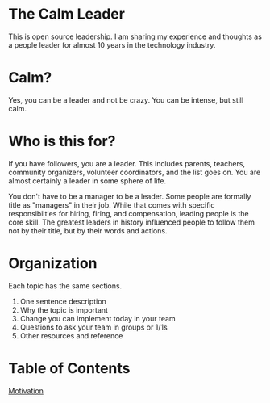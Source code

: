 # The Calm Leader
This is open source leadership.  I am sharing my experience and thoughts as a people leader for almost 10 years in the technology industry.  

# Calm?
Yes, you can be a leader and not be crazy.  You can be intense, but still calm.

# Who is this for?
If you have followers, you are a leader.  This includes parents, teachers, community organizers, volunteer coordinators, and the list goes on.  You are almost certainly a leader in some sphere of life.

You don't have to be a manager to be a leader.
Some people are formally title as "managers" in their job.  While that comes with specific responsibilties for hiring, firing, and compensation, leading people is the core skill.  The greatest leaders in history influenced people to follow them not by their title, but by their words and actions.

# Organization
Each topic has the same sections.

1. One sentence description
2. Why the topic is important
3. Change you can implement today in your team
4. Questions to ask your team in groups or 1/1s
5. Other resources and reference

# Table of Contents
[Motivation](motivation.md)
